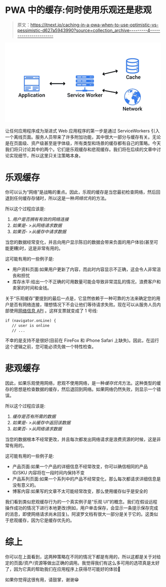 # PWA 中的缓存:何时使用乐观还是悲观

> 原文：<https://itnext.io/caching-in-a-pwa-when-to-use-optimistic-vs-pessimistic-d627a5943990?source=collection_archive---------4----------------------->

![](img/bbbc1cf7a79d204e53074e6769f84d0e.png)

让任何应用程序成为渐进式 Web 应用程序的第一步是通过 ServiceWorkers 引入一个离线页面。服务人员带来了许多附加功能，其中很大一部分与缓存有关。无论是在页面级、资产级甚至是字体级，所有类型和场景的缓存都有自己的策略。今天我们将只讨论其中的两个。它们是乐观缓存和悲观缓存。我们将在后续的文章中讨论实现细节，所以这里只关注策略本身。

# 乐观缓存

你可以认为“网络”是战略的重点。因此，乐观的缓存是当您最初检查网络，然后回退到任何缓存存储时，所以这是一种*网络优先*的方法。

所以这个过程应该是:

1.  *用户是否拥有有效的网络连接*
2.  *如果是- >从网络请求数据*
3.  *如果否- >从缓存中请求数据*

当您的数据经常变化，并且向用户显示陈旧的数据会带来负面的用户体验(甚至可能更糟)时，这是非常有用的。

这可能有用的一些例子是:

*   用户资料页面:如果用户更新了内容，而此时内容显示不正确，这会令人非常沮丧和担忧
*   库存水平:给出一个不正确的可用数量可能会导致非常混乱的情况，浪费客户和卖家的时间和金钱。

关于“乐观缓存”要提到的最后一点是，它显然依赖于一种可靠的方法来确定您的用户是否有网络连接，理想情况下不会让他们等待请求失败。现在可以从服务人员内部使用[网络信息 API](https://developer.mozilla.org/en-US/docs/Web/API/Network_Information_API) 。这样支票就变成了 1 号线:

```
if (navigator.onLine) { 
   // user is online
   // ...
```

不幸的是支持不是很好(目前在 FireFox 和 iPhone Safari 上缺失)。因此，在运行这个逻辑之前，您可能必须先做一个特性检查。

# 悲观缓存

因此，如果乐观使用网络，悲观不使用网络，是一种*缓存优先*方法。这种类型的缓存的思想是检查数据的缓存，然后退回到网络。如果网络仍然失败，则显示一个错误。

所以这个过程应该是:

1.  *缓存是否有所需的数据*
2.  *如果是- >从缓存中返回该数据*
3.  *如果否- >从网络请求数据*

当您的数据根本不经常更改，并且每次都发出网络请求是浪费资源的时候，这是非常有用的。

这可能有用的一些例子是:

*   产品页面:如果一个产品的详细信息不经常改变，你可以确信相同的产品 ID/SKU 内容将在一段时间内保持不变
*   产品系列页面:如果一个系列中的产品不经常变化，那么每次都请求详细信息是没有意义的。
*   博客内容:如果写的文章不太可能经常改变，那么使用缓存似乎是安全的

我们看到类似悲观缓存行为的一个真实例子是“乐观 UI”的概念。我们在假设远程操作成功的情况下进行本地更改(例如，用户单击保存，会显示一条提示保存完成的消息，即使网络请求尚未回复)。阿波罗文档有很大一部分是关于它的。这类似于悲观缓存，因为它是缓存优先的。

# 综上

你可以在上面看到，这两种策略在不同的情况下都是有用的，所以这都是关于对给定的页面/资产/资源等做出正确的调用。我觉得我们有这么多可用的选项真是太好了，因为它真的帮助我们在应用程序上获得尽可能好的体验💪

如果你觉得这很有用，请鼓掌，谢谢😁